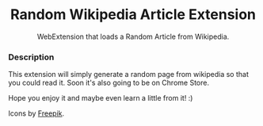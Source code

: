 <p align="center">
  <h1 align="center">Random Wikipedia Article Extension</h1>
  <p  align="center">WebExtension that loads a Random Article from Wikipedia.</p>
</p>

### Description
This extension will simply generate a random page from wikipedia so that you could read it.
Soon it's also going to be on Chrome Store.

Hope you enjoy it and maybe even learn a little from it! :)

Icons by [Freepik](https://www.flaticon.com/free-icon/wikipedia-logotype-of-earth-puzzle_48930).